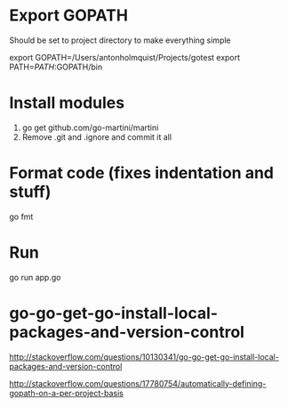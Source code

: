 
# Export GOPATH
Should be set to project directory to make everything simple

export GOPATH=/Users/antonholmquist/Projects/gotest
export PATH=$PATH:$GOPATH/bin

# Install modules
1. go get github.com/go-martini/martini
2. Remove .git and .ignore and commit it all

# Format code (fixes indentation and stuff)
go fmt

# Run
go run app.go 

# go-go-get-go-install-local-packages-and-version-control
http://stackoverflow.com/questions/10130341/go-go-get-go-install-local-packages-and-version-control

http://stackoverflow.com/questions/17780754/automatically-defining-gopath-on-a-per-project-basis